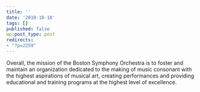 ```yaml
---
title: ''
date: '2010-10-18'
tags: []
published: false
wp:post_type: post
redirects:
- "?p=2259"
---
```


Overall, the mission of the Boston Symphony Orchestra is to foster and maintain an organization dedicated to the making of music consonant with the highest aspirations of musical art, creating performances and providing educational and training programs at the highest level of excellence.
